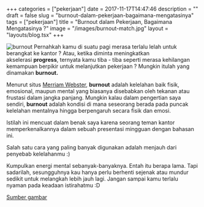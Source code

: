 +++
categories = ["pekerjaan"]
date = 2017-11-17T14:47:46
description = ""
draft = false
slug = "burnout-dalam-pekerjaan-bagaimana-mengatasinya"
tags = ["pekerjaan"]
title = "Burnout dalam Pekerjaan, Bagaimana Mengatasinya ?"
image = "/images/burnout-match.jpg"
layout = "layouts/blog.tsx"
+++

![burnout](/images/burnout-match.jpg)
Pernahkah kamu di suatu pagi merasa terlalu lelah untuk berangkat ke kantor ? Atau, ketika diminta meningkatkan akselerasi **progress**, ternyata kamu tiba - tiba seperti merasa kehilangan kemampuan berpikir untuk melanjutkan pekerjaan ? Mungkin itulah yang dinamakan **burnout.**

Menurut situs [Merriam Webster](https://www.merriam-webster.com), **burnout** adalah kelelahan baik fisik, emosional, maupun mental yang biasanya disebabkan oleh tekanan atau frustasi dalam jangka panjang. Mungkin kalau dalam pengertian saya sendiri, **burnout** adalah kondisi di mana seseorang berada pada puncak kelelahan mentalnya hingga berpengaruh secara fisik dan emosi.

Istilah ini mencuat dalam benak saya karena seorang teman kantor memperkenalkannya dalam sebuah presentasi mingguan dengan bahasan ini.

Salah satu cara yang paling banyak digunakan adalah menjauh dari penyebab kelelahanmu :)

Kumpulkan energi mental sebanyak-banyaknya. Entah itu berapa lama. Tapi sadarilah, sesungguhnya kau hanya perlu berhenti sejenak atau mundur sedikit untuk melangkah lebih jauh lagi. Jangan sampai kamu terlalu nyaman pada keadaan istirahatmu :D

[Sumber gambar](https://rightasrain.uwmedicine.org/)
